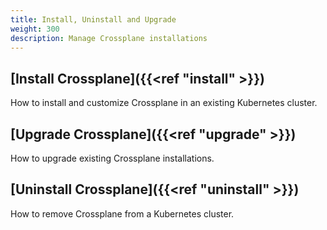 ```yaml
---
title: Install, Uninstall and Upgrade
weight: 300
description: Manage Crossplane installations
---
```


## [Install Crossplane]({{<ref "install" >}})
How to install and customize Crossplane in an existing Kubernetes cluster.

## [Upgrade Crossplane]({{<ref "upgrade" >}})
How to upgrade existing Crossplane installations.

## [Uninstall Crossplane]({{<ref "uninstall" >}})
How to remove Crossplane from a Kubernetes cluster.